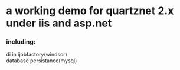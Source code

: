 
# a working demo for quartznet 2.x under iis and asp.net #

### including: ###

  di in ijobfactory(windsor)  
  database persistance(mysql)  
